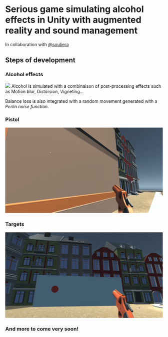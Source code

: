 ﻿# Serious game simulating alcohol effects in Unity with augmented reality and sound management
 In collaboration with [@souliera](https://github.com/souliera)

## Steps of development 

### Alcohol effects
<img src="doc/effect.gif" width="512">
Alcohol is simulated with a combinaison of post-processing effects such as Motion blur, Distorsion, Vigneting...

Balance loss is also integrated with a random movement generated with a *Perlin noise function*.

### Pistol
<img src="doc/gun.gif" width="512">

### Targets
<img src="doc/challenge.gif" width="512">

### And more to come very soon!
